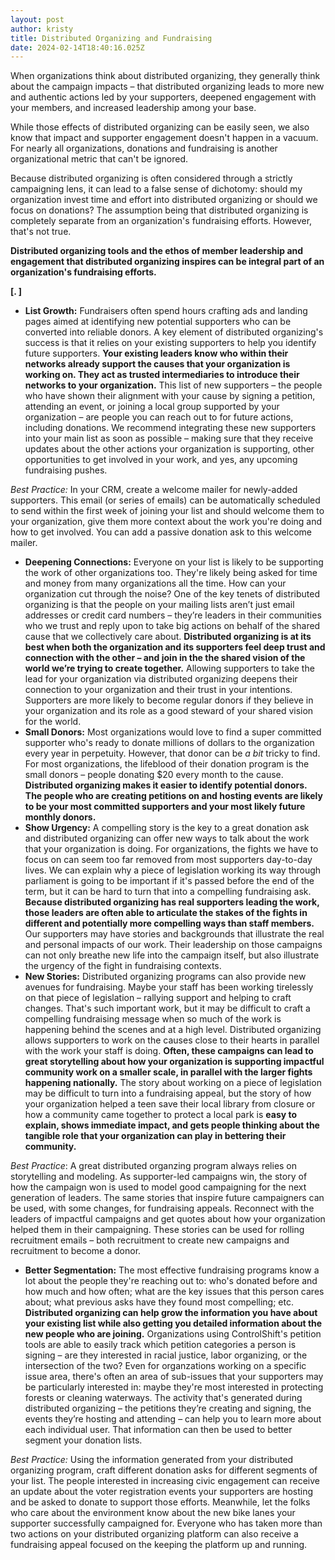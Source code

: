 ```yaml
---
layout: post
author: kristy
title: Distributed Organizing and Fundraising
date: 2024-02-14T18:40:16.025Z
---
```

When organizations think about distributed organizing, they generally think about the campaign impacts – that distributed organizing leads to more new and authentic actions led by your supporters, deepened engagement with your members, and increased leadership among your base.

While those effects of distributed organizing can be easily seen, we also know that impact and supporter engagement doesn't happen in a vacuum. For nearly all organizations, donations and fundraising is another organizational metric that can't be ignored. 

Because distributed organizing is often considered through a strictly campaigning lens, it can lead to a false sense of dichotomy: should my organization invest time and effort into distributed organizing or should we focus on donations? The assumption being that distributed organizing is completely separate from an organization's fundraising efforts. However, that's not true.

**Distributed organizing tools and the ethos of member leadership and engagement that distributed organizing inspires can be integral part of an organization's fundraising efforts.** 

**\[.   ]**

* **List Growth:**   Fundraisers often spend hours crafting ads and landing pages aimed at identifying new potential supporters who can be converted into reliable donors. A key element of distributed organizing's success is that it relies on your existing supporters to help you identify future supporters. **Your existing leaders know who within their networks already support the causes that your organization is working on. They act as trusted intermediaries to introduce their networks to your organization.** This list of new supporters – the people who have shown their alignment with your cause by signing a petition, attending an event, or joining a local group supported by your organization – are people you can reach out to for future actions, including donations. We recommend integrating these new supporters into your main list as soon as possible – making sure that they receive updates about the other actions your organization is supporting, other opportunities to get involved in your work, and yes, any upcoming fundraising pushes. 

*Best Practice:* In your CRM, create a welcome mailer for newly-added supporters. This email (or series of emails) can be automatically scheduled to send within the first week of joining your list and should welcome them to your organization, give them more context about the work you're doing and how to get involved. You can add a passive donation ask to this welcome mailer. 

* **Deepening Connections:** Everyone on your list is likely to be supporting the work of other organizations too. They're likely being asked for time and money from many organizations all the time. How can your organization cut through the noise? One of the key tenets of distributed organizing is that the people on your mailing lists aren’t just email addresses or credit card numbers – they’re leaders in their communities who we trust and reply upon to take big actions on behalf of the shared cause that we collectively care about. **Distributed organizing is at its best when both the organization and its supporters feel deep trust and connection with the other – and join in the the shared vision of the world we’re trying to create together.** Allowing supporters to take the lead for your organization via distributed organizing deepens their connection to your organization and their trust in your intentions. Supporters are more likely to become regular donors if they believe in your organization and its role as a good steward of your shared vision for the world. 
* **Small Donors:** Most organizations would love to find a super committed supporter who's ready to donate millions of dollars to the organization every year in perpetuity. However, that donor can be *a* *bit* tricky to find. For most organizations, the lifeblood of their donation program is the small donors – people donating $20 every month to the cause. **Distributed organizing makes it easier to identify potential donors. The people who are creating petitions on and hosting events are likely to be  your most committed supporters and your most likely future monthly donors.**
* **Show Urgency:** A compelling story is the key to a great donation ask and distributed organizing can offer new ways to talk about the work that your organization is doing. For organizations, the fights we have to focus on can seem too far removed from most supporters day-to-day lives. We can explain why a piece of legislation working its way through parliament is going to be important if it's passed before the end of the term, but it can be hard to turn that into a compelling fundraising ask. **Because distributed organizing has real supporters leading the work, those leaders are often able to articulate the stakes of the fights in different and potentially more compelling ways than staff members.** Our supporters may have stories and backgrounds that illustrate the real and personal impacts of our work. Their leadership on those campaigns can not only breathe new life into the campaign itself, but also illustrate the urgency of the fight in fundraising contexts. 
* **New Stories:** Distributed organizing programs can also provide new avenues for fundraising. Maybe your staff has been working tirelessly on that piece of legislation – rallying support and helping to craft changes. That's such important work, but it may be difficult to craft a compelling fundraising message when so much of the work is happening behind the scenes and at a high level. Distributed organizing allows supporters to work on the causes close to their hearts in parallel with the work your staff is doing. **Often, these campaigns can lead to great storytelling about how your organization is supporting impactful community work on a smaller scale, in parallel with the larger fights happening nationally.** The story about working on a piece of legislation may be difficult to turn into a fundraising appeal, but the story of how your organization helped a teen save their local library from closure or how a community came together to protect a local park is **easy to explain, shows immediate impact, and gets people thinking about the tangible role that your organization can play in bettering their community.**

*Best Practice*: A great distributed organzing program always relies on storytelling and modeling. As supporter-led campaigns win, the story of how the campaign won is used to model good campaigning for the next generation of leaders. The same stories that inspire future campaigners can be used, with some changes, for fundraising appeals. Reconnect with the leaders of impactful campaigns and get quotes about how your organization helped them in their campaigning. These stories can be used for rolling recruitment emails – both recruitment to create new campaigns and recruitment to become a donor. 

* **Better Segmentation:** The most effective fundraising programs know a lot about the people they're reaching out to: who's donated before and how much and how often; what are the key issues that this person cares about; what previous asks have they found most compelling; etc. **Distributed organizing can help grow the information you have about your existing list while also getting you detailed information about the new people who are joining.** Organizations using ControlShift's petition tools are able to easily track which petition categories a person is signing – are they interested in racial justice, labor organizing, or the intersection of the two? Even for organzations working on a specific issue area, there's often an area of sub-issues that your supporters may be particularly interested in: maybe they're most interested in protecting forests or cleaning waterways. The activity that's generated during distributed organizing – the petitions they’re creating and signing, the events they’re hosting and attending – can help you to learn more about each individual user. That information can then be used to better segment your donation lists.

*Best Practice:* Using the information generated from your distributed organizing program, craft different donation asks for different segments of your list. The people interested in increasing civic engagement can receive an update about the voter registration events your supporters are hosting and be asked to donate to support those efforts. Meanwhile, let the folks who care about the environment know about the new bike lanes your supporter successfully campaigned for. Everyone who has taken more than two actions on your distributed organizing platform can also receive a fundraising appeal focused on the keeping the platform up and running.